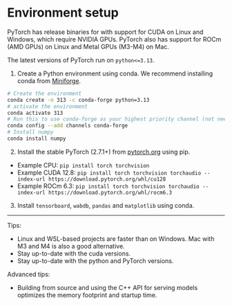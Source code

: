# Environment setup

PyTorch has release binaries for with support for CUDA on Linux and Windows, which require NVIDIA GPUs.
PyTorch also has support for ROCm (AMD GPUs) on Linux and Metal GPUs (M3-M4) on Mac.

The latest versions of PyTorch run on `python<=3.13`. 

1. Create a Python environment using conda. We recommend installing conda from [Miniforge](https://github.com/conda-forge/miniforge).

```bash
# Create the environment
conda create -n 313 -c conda-forge python=3.13
# activate the environment
conda activate 313
# Run this to use conda-forge as your highest priority channel (not needed if you installed conda from Miniforge)
conda config --add channels conda-forge
# Install numpy
conda install numpy
```

2. Install the stable PyTorch (2.7.1+) from [pytorch.org](https://pytorch.org/get-started/locally/) using pip.

* Example CPU: `pip install torch torchvision`
* Example CUDA 12.8: `pip install torch torchvision torchaudio --index-url https://download.pytorch.org/whl/cu128`
* Example ROCm 6.3: `pip install torch torchvision torchaudio --index-url https://download.pytorch.org/whl/rocm6.3`


3. Install `tensorboard`, `wabdb`, `pandas` and `matplotlib` using conda.
---

Tips:
* Linux and WSL-based projects are faster than on Windows. Mac with M3 and M4 is also a good alternative.
* Stay up-to-date with the cuda versions.
* Stay up-to-date with the python and PyTorch versions.

Advanced tips:
* Building from source and using the C++ API for serving models optimizes the memory footprint and startup time.
